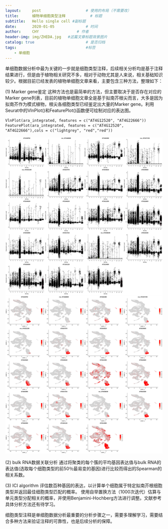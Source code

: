 ```yaml
---
layout:     post   				    # 使用的布局（不需要改）
title:      植物单细胞类型注释			# 标题 
subtitle:   Hello single cell #副标题
date:       2020-01-05 				# 时间
author:     CHY					# 作者
header-img: img/ZHEDA.jpg 	#这篇文章标题背景图片
catalog: true 						# 是否归档
tags:								#标签
    - 单细胞
---
```


单细胞数据分析中最为关键的一步就是细胞类型注释，后续相关分析均是基于注释结果进行，但是由于植物相关研究不多，相对于动物尤其是人来说，相关基础知识较少。根据目前已经发表的植物单细胞文章来看，主要包含三种方法，整理如下：

(1) Marker gene鉴定
这种方法也是最简单的方法，但主要取决于是否存在对应的Marker gene列表，目前的植物单细胞文章全是基于拟南芥根尖而言，大多是因为拟南芥作为模式植物，根尖各细胞类型已经鉴定出大量的Marker gene。利用Seurat中的VlnPlot()和FeaturePlot()函数便可绘制对应的表达图。
```
VlnPlot(ara_integrated, features = c("AT4G12520", "AT4G22666"))
FeaturePlot(ara_integrated, features = c("AT4G12520", "AT4G22666"),cols = c("lightgrey", "red","red"))
```
![](https://github.com/chenhongyubio/chenhongyubio.github.io/raw/master/img/res0.2_knowen_marker_Endodermis.png)
![](https://github.com/chenhongyubio/chenhongyubio.github.io/raw/master/img/res0.2_knowen_marker_Endodermis_2.png)


(2) bulk RNA数据关联分析
通过将聚类的每个簇的平均基因表达值与bulk RNA的表达值(选取每个细胞类型的前50％最易变的基因)进行比较而得出的Spearman的相关系数。

(3) ICI algorithm
评估数百种基因的表达，以计算单个细胞属于特定拟南芥根细胞类型并返回最佳细胞类型匹配的概率。 使用自举置换方法（1000次迭代）估算与单元类型分配相关的概率，并使用Benjamini-Hochberg方法进行调整。文献参考
具体分析方法还有待学习。

细胞类型注释是单细胞数据分析最重要的分析步骤之一，需要多理解学习，需要结合多种方法来验证注释的可靠性，也是后续分析的保障。
